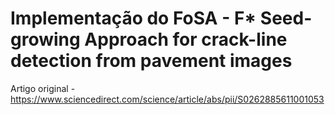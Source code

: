 # Implementação do FoSA - F* Seed-growing Approach for crack-line detection from pavement images

Artigo original - https://www.sciencedirect.com/science/article/abs/pii/S0262885611001053
